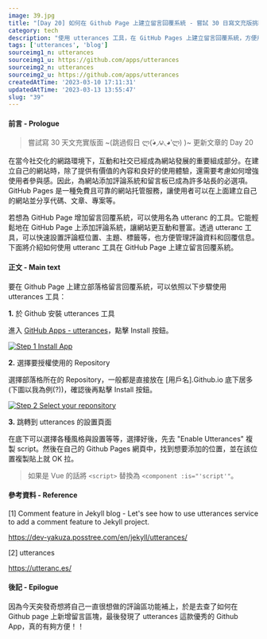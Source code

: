 ```yaml
---
image: 39.jpg
title: "[Day 20] 如何在 Github Page 上建立留言回覆系統 - 嘗試 30 日寫文充版挑戰"
category: tech
description: "使用 utterances 工具，在 GitHub Pages 上建立留言回覆系統，方便用户互動與交流。"
tags: ['utterances', 'blog']
sourceimg1_n: utterances
sourceimg1_u: https://github.com/apps/utterances
sourceimg2_n: utterances
sourceimg2_u: https://github.com/apps/utterances
createdAtTime: '2023-03-10 17:11:31'
updatedAtTime: '2023-03-13 13:55:47'
slug: "39"
---
```


#### 前言 - Prologue

> 嘗試寫 30 天文充實版面 ~(跳過假日 ლ(́◕◞౪◟◕‵ლ) )~ 更新文章的 Day 20

在當今社交化的網路環境下，互動和社交已經成為網站發展的重要組成部分。在建立自己的網站時，除了提供有價值的內容和良好的使用體驗，還需要考慮如何增強使用者參與感。因此，為網站添加評論系統和留言板已成為許多站長的必選項。GitHub Pages 是一種免費且可靠的網站托管服務，讓使用者可以在上面建立自己的網站並分享代碼、文章、專案等。

若想為 GitHub Page 增加留言回覆系統，可以使用名為 utteranc 的工具。它能輕鬆地在 GitHub Page 上添加評論系統，讓網站更互動和豐富。透過 utteranc 工具，可以快速設置評論框位置、主題、標籤等，也方便管理評論資料和回覆信息。下面將介紹如何使用 utteranc 工具在 GitHub Page 上建立留言回覆系統。

#### 正文 - Main text

要在 Github Page 上建立部落格留言回覆系統，可以依照以下步驟使用 utterances 工具：

**1.** 於 Github 安裝 utterances 工具

進入 [GitHub Apps - utterances](https://github.com/apps/utterances)，點擊 Install 按鈕。

<a href="/blog/39-1.jpg" target="_blank">

![Step 1 Install App](/blog/39-1.jpg "Step 1 Install App")

</a>

**2.** 選擇要授權使用的 Repository

選擇部落格所在的 Repository，一般都是直接放在 [用戶名].Github.io 底下居多 (下圖以我為例(?))，確認後再點擊 Install 按鈕。

<a href="/blog/39-2.jpg" target="_blank">

![Step 2 Select your reponsitory](/blog/39-2.jpg "Step 2 Select your reponsitory")

</a>

**3.** 跳轉到 utterances 的設置頁面

在底下可以選擇各種風格與設置等等，選擇好後，先去 "Enable Utterances" 複製 script。然後在自己的 Github Pages 網頁中，找到想要添加的位置，並在該位置複製貼上就 OK 拉。

> 如果是 Vue 的話將 `<script>` 替換為 `<component :is="'script'"`。

#### 參考資料 - Reference

[1] Comment feature in Jekyll blog - Let's see how to use utterances service to add a comment feature to Jekyll project.

<https://dev-yakuza.posstree.com/en/jekyll/utterances/>

[2] utterances

<https://utteranc.es/>

#### 後記 - Epilogue

因為今天突發奇想將自己一直很想做的評論區功能補上，於是去查了如何在 Github page 上新增留言區塊，最後發現了 utterances 這款優秀的 Github App，真的有夠方便！！